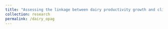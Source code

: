 ```yaml
---
title: "Assessing the linkage between dairy productivity growth and climatic variability: The case of New York State"
collection: research
permalink: /dairy_opag
---
```



